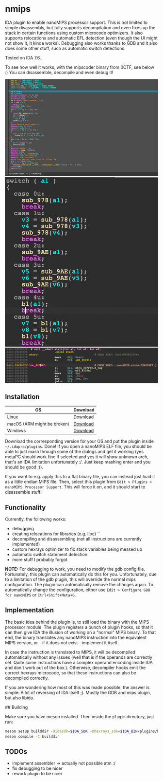 # nmips

IDA plugin to enable nanoMIPS processor support. This is not limited to simple disassembly, but fully supports decompilation and even fixes up the stack in certain functions using custom microcode optimizers.
It also supports relocations and automatic EFL detection (even though the UI might not show it, it kinda works).
Debugging also works thanks to GDB and it also does some other stuff, such as automatic switch detections.

Tested on IDA 7.6.

To see how well it works, with the mipscoder binary from 0CTF, see below :)
You can disassemble, decompile and even debug it!

![mipscoder main decompiled](docs/debugging.png)
![mipscoder rotate switch](docs/switch.png)
![mipscoder start disassembled](docs/asm.png)

## Installation

| OS | Download |
|----|----------|
|Linux| [Download](https://nightly.link/0rganizers/nmips/workflows/main/main/nmips_linux.zip)|
|macOS (ARM might be broken) | [Download](https://nightly.link/0rganizers/nmips/workflows/main/main/nmips_macos.zip)|
|Windows| [Download](https://nightly.link/0rganizers/nmips/workflows/main/main/nmips_windows.zip)|

Download the corresponding version for your OS and put the plugin inside `~/.idapro/plugins`.
Done! If you open a nanoMIPS ELF file, you should be able to just mash through some of the dialogs and get it working (yes metaPC should work fine if selected and yes it will show unknown arch, that's an IDA limitation unfortunately :/. Just keep mashing enter and you should be good ;)).

If you want to e.g. apply this to a flat binary file, you can instead just load it as a little endian MIPS file.
Then, select this plugin from `Edit > Plugins > nanoMIPS Processor Support`.
This will force it on, and it should start to disassemble stuff!

## Functionality

Currently, the following works:

- debugging
- creating relocations for libraries (e.g. libc) ``
- decompiling and disassembling (not all instructions are currently implemented)
- custom hexrays optimizer to fix stack variables being messed up
- automatic switch statement detection
- more stuff I probably forgot

**NOTE:** For debugging to work, you need to modify the gdb config file. Fortunately, this plugin can automatically do this for you. Unfortunately, due to a limitation of the gdb plugin, this will override the normal mips configuration. The plugin can automatically remove the changes again.
To automatically change the configuration, either use `Edit > Configure GDB for nanoMIPS` or `Ctrl+Shift+Meta+G`.

## Implementation

The basic idea behind the plugin is, to still load the binary with the MIPS processor module.
The plugin registers a bunch of plugin hooks, so that it can then give IDA the illusion of working on a "normal" MIPS binary. To that end, the binary translates any nanoMIPS instruction into the equivalent MIPS version, or - if it does not exist - implement it itself.

In case the instruction is translated to MIPS, it will be decompiled automatically without any issues (well that is if the operands are correctly set. Quite some instructions have a complex operand encoding inside IDA and don't work out of the box.).
Otherwise, decompiler hooks emit the correct hexrays microcode, so that these instructions can also be decompiled correctly.

If you are wondering how most of this was made possible, the answer is simple: A lot of reversing of IDA itself ;). Mostly the GDB and mips plugin, but also libida.

## Building

Make sure you have meson installed.
Then inside the `plugin` directory, just run:

```bash
meson setup builddir -Didasdk=$IDA_SDK -Dhexrays_sdk=$IDA_BIN/plugins/hexrays_sdk
meson compile -C builddir
```

## TODOs

- implement assembler -> actually not possible atm :/
- fix debugging to be nicer
- rework plugin to be nicer